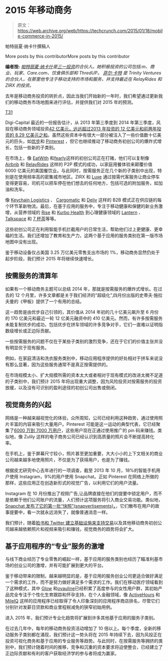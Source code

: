 # 2015 年移动商务 

> 原文：<https://web.archive.org/web/https://techcrunch.com/2015/01/18/mobile-commerce-in-2015/>

帕特丽夏·纳卡什撰稿人

More posts by this contributorMore posts by this contributor

**编者按:** *[帕特丽夏·纳卡什](https://web.archive.org/web/20221221193507/http://www.crunchbase.com/person/patricia-nakache)是[三一投资](https://web.archive.org/web/20221221193507/http://www.trinityventures.com/)的合伙人。她积极投资的公司包括:m、商业、玩家、Care.com、饮食俱乐部和 ThredUP。* *[菲尔·卡特](https://web.archive.org/web/20221221193507/http://www.crunchbase.com/person/phil-carter-2)* *是 Trinity Ventures 的合伙人，在那里他专注于移动支持的市场和服务，并支持最近在 RelayRides 和 ZIRX 的投资。*

去年是移动商务投资的转折点，因此当我们开始新的一年时，我们希望通过更新我们的移动商务市场地图来进行评估，并提供我们对 2015 年的预测。

[T31](https://web.archive.org/web/20221221193507/https://techcrunch.com/wp-content/uploads/2015/01/mcommerce-market-map-2-02.png)

Digi-Capital 最近的一份报告估计，从 2013 年第三季度到 2014 年第三季度，风投在移动商务领域投资[42 亿美元，远远超过](https://web.archive.org/web/20221221193507/http://www.zdnet.com/mobile-internet-startups-pocket-19-2b-of-vc-investment-7000035070/)[2013 年投资的 12 亿美元和前两年投资的 8.29 亿美元之和](https://web.archive.org/web/20221221193507/http://emeastartups.com/mobile-commerce-6-dominant-investment-themes-2014/809)。虽然这些资本中有很大一部分被注入了一些价值数十亿美元的巨头，如[优步](https://web.archive.org/web/20221221193507/http://www.crunchbase.com/organization/uber)和 [Pinterest](https://web.archive.org/web/20221221193507/http://www.crunchbase.com/organization/pinterest) ，但它也继续推动了移动商务初创公司的爆炸式增长，包括一些新的子类别。

在市场上，像 [EatWith](https://web.archive.org/web/20221221193507/http://www.crunchbase.com/organization/eatwith) 和[fearly](https://web.archive.org/web/20221221193507/http://www.crunchbase.com/organization/feastly)这样的初创公司正在打赌，他们可以复制像 [Airbnb](https://web.archive.org/web/20221221193507/http://www.crunchbase.com/organization/airbnb) 和 [RelayRides](https://web.archive.org/web/20221221193507/http://www.crunchbase.com/organization/relayrides) 这样的 P2P 模式的成功，以家庭用餐体验来颠覆价值 6000 亿美元的美国餐饮业。与此同时，按需服务正在几个新的子类别中出现，特别是在使用频率高的密集城市地区。ZIRX 和 [Luxe](https://web.archive.org/web/20221221193507/http://www.crunchbase.com/organization/luxe-valet) 通过按需代客服务让商业停车变得更容易，司机可以把车停在他们想去的任何地方，包括可选的附加服务，如加油和洗车。

像 [Keychain Logistics](https://web.archive.org/web/20221221193507/http://www.crunchbase.com/organization/keychain-logistics) 、 [Cargomatic](https://web.archive.org/web/20221221193507/http://www.crunchbase.com/organization/cargomatic) 和 [Deliv](https://web.archive.org/web/20221221193507/http://www.crunchbase.com/organization/deliv) 这样的 B2B 模式正在供应链的每个环节革新物流。最后，在基于应用的服务中，专注于移动健康和保健的新业务激增，从营养领域的 [Rise](https://web.archive.org/web/20221221193507/http://www.crunchbase.com/organization/rise) 和 [Kurbo Health](https://web.archive.org/web/20221221193507/http://www.crunchbase.com/organization/kurbo-health) 到心理健康领域的 [Lantern](https://web.archive.org/web/20221221193507/http://www.crunchbase.com/organization/thriveon) 、 [Talkspace](https://web.archive.org/web/20221221193507/http://www.crunchbase.com/organization/talkspace) 和 [7 杯茶](https://web.archive.org/web/20221221193507/http://www.crunchbase.com/organization/7-cups-of-tea)等等。

这些初创公司正在利用智能手机拦截用户的日常生活，帮助他们过上更健康、更幸福的生活。我们还增加了教育和生产力，这两个基于应用的服务类别在第一版市场地图中没有出现。

鉴于移动设备仅占美国 3.25 万亿美元零售支出市场的 1%，移动商务显然仍处于起步阶段，我们预计 2015 年将继续快速增长。

## 按需服务的清算年

如果有一个移动商务主题可以总结 2014 年，那就是按需服务的爆炸式增长。在过去的 12 个月里，许多文章都是关于我们经济的“超级化”,四月份出版的史蒂夫·施拉夫曼的《甲板》提供了一个有用的总结。

这一趋势是由优步自己引领的，其价值从 2014 年初的几十亿美元飙升至 6 月份的 170 亿美元和最近一轮 12 亿美元融资中的 410 亿美元。然而，有许多按需服务未能复制优步的成功，包括优步在拼车领域的许多竞争对手，它们一直难以证明指数级增长或正边际贡献。

一些按需服务的问题不仅在于某些子类别的激烈竞争，还在于它们的价值主张并没有明显优于现有服务。

例如，在家庭清洁和洗衣服务类别中，移动应用程序提供的好处相对于拼车来说没有那么显著，因为这些服务通常不是真正按需提供的。

在市场规模太小、扩大规模所需的资本太大或者相对于现有模式的改进太微不足道的子类别中，我们预计 2015 年将出现重大调整，因为风险投资对按需服务的投资放缓，以及没有可识别的盈利途径的初创公司出售或倒闭。

## 视觉商务的兴起

网络是一种越来越视觉化的体验，众所周知，公司已经利用这种趋势，通过使用照片丰富的内容来吸引大量用户。Pinterest 可能是这一运动的典型代表，它已经聚集了[6000 万到 7000 万用户](https://web.archive.org/web/20221221193507/https://techcrunch.com/2014/08/13/pinterest-expands-self-serve-promoted-pins-to-more-businesses/)，这些用户现在正通过使用推广的 pin 码来赚钱。类似地，像 Zulily 这样的电子商务公司已经认识到高质量的照片会不断提高转化率。

在手机上，鉴于屏幕尺寸较小，照片甚至更加重要，大大小小的上下文相关的商业公司越来越多地使用照片，不仅是为了获得用户，也是为了赚钱。

根据皮尤研究中心去年进行的一项调查，截至 2013 年 10 月，18%的智能手机用户使用 Instagram，9%的用户使用 Snapchat。正如 Pinterest 在网络上所做的那样，这些应用正在创造新形式的视觉广告，以利用它们的用户流量。

Instagram 在 10 月份推出了视频广告,让品牌直接在他们的提要中锁定用户，而不是依赖于他们公司账户的流量，人们预计这项服务将引入商业交易功能。类似地， [Snapchat 发布了它的第一批“快照”(snapvertisements)，](https://web.archive.org/web/20221221193507/http://biztraffic.com/snapchat-advertising-keeping-ads-fun/)，它们散布在用户的故事提要中，看一次就永远消失了，就像普通消息一样。

我们预计，随着[脸书和 Twitter 建立基础设施来支持交易](https://web.archive.org/web/20221221193507/http://www.informationweek.com/software/social/facebook-twitter-push-e-commerce-like-it-or-not/d/d-id/1297457)以及其他移动商务初创公司越来越依赖照片和视频来吸引和赚钱，视觉商务的趋势将会扩大。

## 基于应用程序的“专业”服务的激增

与线下商业经历了专业零售的崛起一样，基于应用的服务类别也经历了瞄准利基市场的创业公司的激增，并有可能扩展到更大的平台。

鉴于移动带来的限制，越来越明显的是，基于应用的服务创业公司更适合做好满足一个需求的工作，而不是努力做好满足多个需求的工作。我们在移动医疗领域看到了这种模式，其中 [Glow](https://web.archive.org/web/20221221193507/http://www.crunchbase.com/organization/glow) 和[ovauline](https://web.archive.org/web/20221221193507/http://www.crunchbase.com/organization/ovuline)已经积累了高度参与的女性用户群，其初始产品完全专注于个性化生育跟踪和怀孕支持，在个人金融领域，像 [ActiveHours](https://web.archive.org/web/20221221193507/http://www.crunchbase.com/organization/activehours) 和 [MileIQ](https://web.archive.org/web/20221221193507/http://www.crunchbase.com/organization/mileiq) 这样的应用程序已经取得了令人印象深刻的应用程序商店排名，尽管它们分别针对发薪日贷款和商业里程税减免的狭窄初始用例。

进入 2015 年，我们预计专业化趋势将扩展到许多其他基于应用的服务子类别。

在过去几年中，每年的移动商务投资活动增加了 10 倍以上。每个季度，全新的移动服务子类别都在涌现，我们预计这一势头将在 2015 年持续下去，因为风投正在投资可视化商务和基于应用的专业服务等趋势。与此同时，在按需服务等拥挤的类别中，我们预计随着时间的推移，竞争和沉重的资本要求将迫使整合，已经建立了正边际贡献和有利的客户获取经济学的参与者将成为赢家。